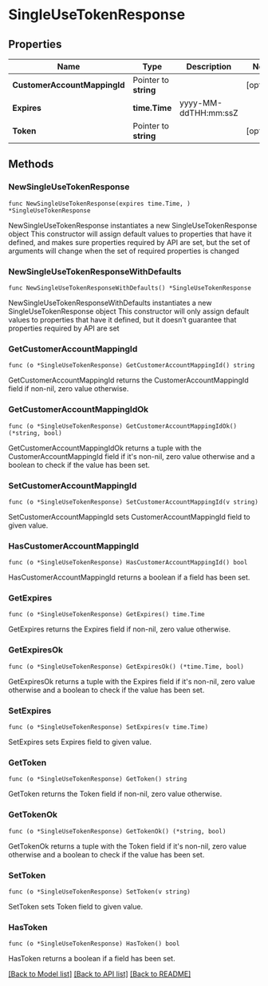 # SingleUseTokenResponse

## Properties

Name | Type | Description | Notes
------------ | ------------- | ------------- | -------------
**CustomerAccountMappingId** | Pointer to **string** |  | [optional] 
**Expires** | **time.Time** | yyyy-MM-ddTHH:mm:ssZ | 
**Token** | Pointer to **string** |  | [optional] 

## Methods

### NewSingleUseTokenResponse

`func NewSingleUseTokenResponse(expires time.Time, ) *SingleUseTokenResponse`

NewSingleUseTokenResponse instantiates a new SingleUseTokenResponse object
This constructor will assign default values to properties that have it defined,
and makes sure properties required by API are set, but the set of arguments
will change when the set of required properties is changed

### NewSingleUseTokenResponseWithDefaults

`func NewSingleUseTokenResponseWithDefaults() *SingleUseTokenResponse`

NewSingleUseTokenResponseWithDefaults instantiates a new SingleUseTokenResponse object
This constructor will only assign default values to properties that have it defined,
but it doesn't guarantee that properties required by API are set

### GetCustomerAccountMappingId

`func (o *SingleUseTokenResponse) GetCustomerAccountMappingId() string`

GetCustomerAccountMappingId returns the CustomerAccountMappingId field if non-nil, zero value otherwise.

### GetCustomerAccountMappingIdOk

`func (o *SingleUseTokenResponse) GetCustomerAccountMappingIdOk() (*string, bool)`

GetCustomerAccountMappingIdOk returns a tuple with the CustomerAccountMappingId field if it's non-nil, zero value otherwise
and a boolean to check if the value has been set.

### SetCustomerAccountMappingId

`func (o *SingleUseTokenResponse) SetCustomerAccountMappingId(v string)`

SetCustomerAccountMappingId sets CustomerAccountMappingId field to given value.

### HasCustomerAccountMappingId

`func (o *SingleUseTokenResponse) HasCustomerAccountMappingId() bool`

HasCustomerAccountMappingId returns a boolean if a field has been set.

### GetExpires

`func (o *SingleUseTokenResponse) GetExpires() time.Time`

GetExpires returns the Expires field if non-nil, zero value otherwise.

### GetExpiresOk

`func (o *SingleUseTokenResponse) GetExpiresOk() (*time.Time, bool)`

GetExpiresOk returns a tuple with the Expires field if it's non-nil, zero value otherwise
and a boolean to check if the value has been set.

### SetExpires

`func (o *SingleUseTokenResponse) SetExpires(v time.Time)`

SetExpires sets Expires field to given value.


### GetToken

`func (o *SingleUseTokenResponse) GetToken() string`

GetToken returns the Token field if non-nil, zero value otherwise.

### GetTokenOk

`func (o *SingleUseTokenResponse) GetTokenOk() (*string, bool)`

GetTokenOk returns a tuple with the Token field if it's non-nil, zero value otherwise
and a boolean to check if the value has been set.

### SetToken

`func (o *SingleUseTokenResponse) SetToken(v string)`

SetToken sets Token field to given value.

### HasToken

`func (o *SingleUseTokenResponse) HasToken() bool`

HasToken returns a boolean if a field has been set.


[[Back to Model list]](../README.md#documentation-for-models) [[Back to API list]](../README.md#documentation-for-api-endpoints) [[Back to README]](../README.md)


